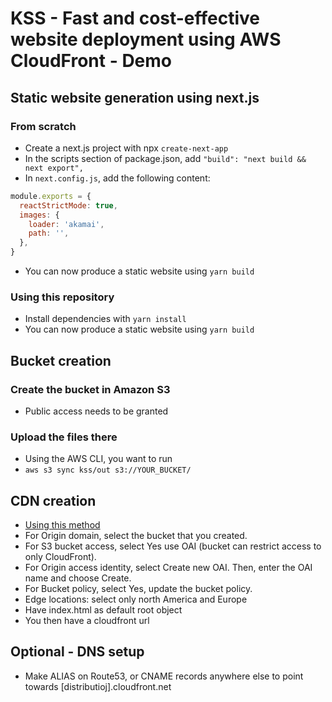 # KSS - Fast and cost-effective website deployment using AWS CloudFront - Demo

## Static website generation using next.js

### From scratch

* Create a next.js project with npx `create-next-app`
* In the scripts section of package.json, add `"build": "next build && next export",`
* In `next.config.js`,  add the following content:

```js
module.exports = {
  reactStrictMode: true,
  images: {
    loader: 'akamai',
    path: '',
  },
}
```

* You can now produce a static website using `yarn build`

### Using this repository

* Install dependencies with `yarn install`
* You can now produce a static website using `yarn build`

## Bucket creation

### Create the bucket in Amazon S3

* Public access needs to be granted

### Upload the files there

* Using the AWS CLI, you want to run
* `aws s3 sync kss/out s3://YOUR_BUCKET/`

## CDN creation

* [Using this method](https://aws.amazon.com/premiumsupport/knowledge-center/cloudfront-serve-static-website/)
* For Origin domain, select the bucket that you created.
* For S3 bucket access, select Yes use OAI (bucket can restrict access to only CloudFront).
* For Origin access identity, select Create new OAI. Then, enter the OAI name and choose Create.
* For Bucket policy, select Yes, update the bucket policy.
* Edge locations: select only north America and Europe
* Have index.html as default root object
* You then have a cloudfront url

## Optional - DNS setup

* Make ALIAS on Route53, or CNAME records anywhere else to point towards [distributioj].cloudfront.net